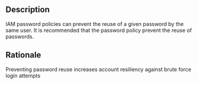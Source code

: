 ## Description

IAM password policies can prevent the reuse of a given password by the same user. It is
recommended that the password policy prevent the reuse of passwords.

## Rationale

Preventing password reuse increases account resiliency against brute force login attempts